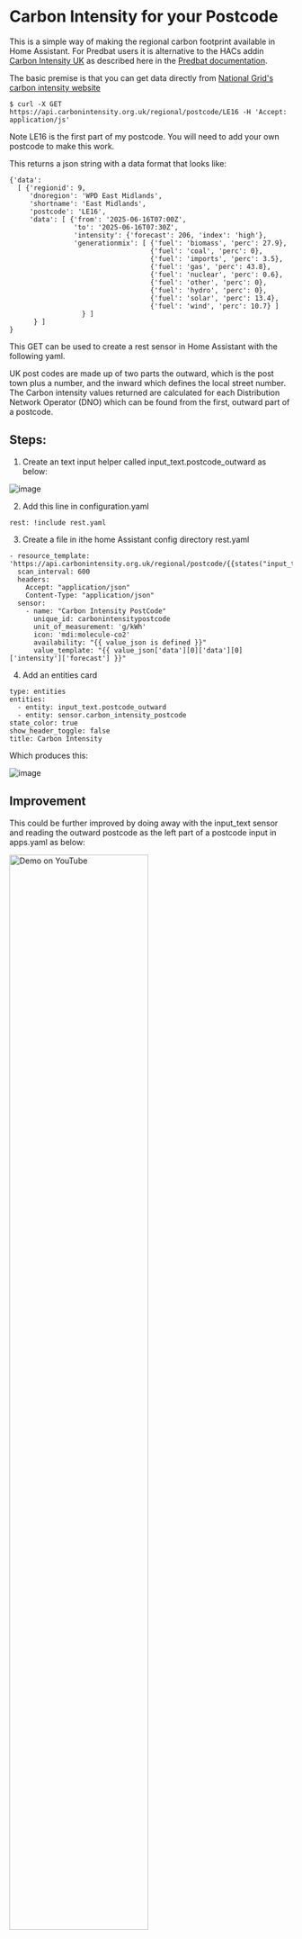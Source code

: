 # Carbon Intensity for your Postcode

This is a simple way of making the regional carbon footprint available in Home Assistant.
For Predbat users it is alternative to the HACs addin [Carbon Intensity UK](https://github.com/jfparis/sensor.carbon_intensity_uk) as described here in the [Predbat documentation](https://springfall2008.github.io/batpred/energy-rates/#uk-grid-carbon-intensity).

The basic premise is that you can get data directly from [National Grid's carbon intensity website](https://carbonintensity.org.uk/)
```
$ curl -X GET https://api.carbonintensity.org.uk/regional/postcode/LE16 -H 'Accept: application/js'
```
Note LE16 is the first part of my postcode. You will need to add your own postcode to make this work.

This returns a json string with a data format that looks like:
```
{'data':
  [ {'regionid': 9,
     'dnoregion': 'WPD East Midlands',
     'shortname': 'East Midlands',
     'postcode': 'LE16',
     'data': [ {'from': '2025-06-16T07:00Z',
                'to': '2025-06-16T07:30Z',
                'intensity': {'forecast': 206, 'index': 'high'},
                'generationmix': [ {'fuel': 'biomass', 'perc': 27.9},
                                   {'fuel': 'coal', 'perc': 0},
                                   {'fuel': 'imports', 'perc': 3.5},
                                   {'fuel': 'gas', 'perc': 43.8},
                                   {'fuel': 'nuclear', 'perc': 0.6},
                                   {'fuel': 'other', 'perc': 0},
                                   {'fuel': 'hydro', 'perc': 0},
                                   {'fuel': 'solar', 'perc': 13.4},
                                   {'fuel': 'wind', 'perc': 10.7} ]
                  } ]
      } ]
}
```
This GET can be used to create a rest sensor in Home Assistant with the following yaml.    

UK post codes are made up of two parts the outward, which is the post town plus a number, and the inward which defines the local street number.
The Carbon intensity values returned are calculated for each Distribution Network Operator (DNO) which can be found from the first, outward part of a postcode.

## Steps:
1. Create an text input helper called input_text.postcode_outward as below:

![image](https://github.com/user-attachments/assets/77928cec-ee24-4ba2-9d60-e39e7cc86a36)


2. Add this line in configuration.yaml
```
rest: !include rest.yaml
```
3. Create a file in ithe home Assistant config directory rest.yaml
```
- resource_template: 'https://api.carbonintensity.org.uk/regional/postcode/{{states("input_text.postcode_outward")}}'
  scan_interval: 600
  headers:
    Accept: "application/json"
    Content-Type: "application/json"
  sensor:
    - name: "Carbon Intensity PostCode"
      unique_id: carbonintensitypostcode
      unit_of_measurement: 'g/kWh'
      icon: 'mdi:molecule-co2'
      availability: "{{ value_json is defined }}"
      value_template: "{{ value_json['data'][0]['data'][0]['intensity']['forecast'] }}"
```
4. Add an entities card
```
type: entities
entities:
  - entity: input_text.postcode_outward
  - entity: sensor.carbon_intensity_postcode
state_color: true
show_header_toggle: false
title: Carbon Intensity
```
Which produces this:

![image](https://github.com/user-attachments/assets/79052169-577a-4b71-b09c-53b4b14cd5bc)

## Improvement
This could be further improved by doing away with the input_text sensor and reading the outward postcode as the left part of a postcode input in apps.yaml as below:

[ <img src="https://github.com/user-attachments/assets/2b40bac2-1000-4db0-bf1f-5e05d25e5f50" width=70%  alt="Demo on YouTube"/>](https://springfall2008.github.io/batpred/energy-rates/#uk-grid-carbon-intensity)

## Thanks
Although this is my concept, the rest sensor yaml was pretty much written for me by @Troon in the HA community forum. Thank you!

I also noticed that @olivershingler covered this topic in his 2023 [video](https://youtu.be/w5fcff63agY?si=CBhvuYhpmoFMVCqe)

